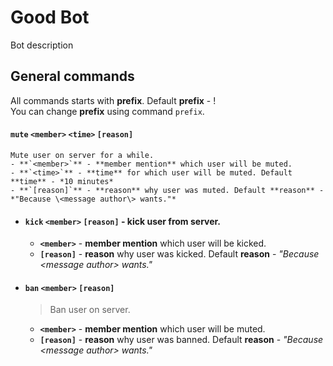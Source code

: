 # Good Bot
Bot description


## General commands
All commands starts with **prefix**. Default **prefix** - !  
You can change **prefix** using command `prefix`.

#### `mute` `<member>` `<time>` `[reason]`
	Mute user on server for a while.  
	- **`<member>`** - **member mention** which user will be muted.  
	- **`<time>`** - **time** for which user will be muted. Default **time** - *10 minutes*  
	- **`[reason]`** - **reason** why user was muted. Default **reason** - *"Because \<message author\> wants."*

- #### `kick` `<member>` `[reason]` - kick user from server.  
	- **`<member>`** - **member mention** which user will be kicked.  
	- **`[reason]`** - **reason** why user was kicked. Default **reason** - *"Because \<message author\> wants."*

- #### `ban` `<member>` `[reason]`
	> Ban user on server.  
    - **`<member>`** - **member mention** which user will be muted.  
	- **`[reason]`** - **reason** why user was banned. Default **reason** - *"Because \<message author\> wants."*
